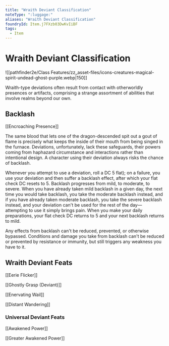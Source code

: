 ```yaml
---
title: "Wraith Deviant Classification"
noteType: ":luggage:"
aliases: "Wraith Deviant Classification"
foundryId: Item.j7FXzb03DwKvIiBF
tags:
  - Item
---
```


# Wraith Deviant Classification
![[pathfinder2e/Class Features/zz_asset-files/icons-creatures-magical-spirit-undead-ghost-purple.webp|150]]

Wraith-type deviations often result from contact with otherworldly presences or artifacts, comprising a strange assortment of abilities that involve realms beyond our own.

## Backlash

[[Encroaching Presence]]

The same blood that lets one of the dragon-descended spit out a gout of flame is precisely what keeps the inside of their mouth from being singed in the furnace. Deviations, unfortunately, lack these safeguards, their powers coming from haphazard circumstance and interactions rather than intentional design. A character using their deviation always risks the chance of backlash.

Whenever you attempt to use a deviation, roll a DC 5 flat); on a failure, you use your deviation and then suffer a backlash effect, after which your flat check DC resets to 5. Backlash progresses from mild, to moderate, to severe. When you have already taken mild backlash in a given day, the next time you would take backlash, you take the moderate backlash instead, and if you have already taken moderate backlash, you take the severe backlash instead, and your deviation can't be used for the rest of the day—attempting to use it simply brings pain. When you make your daily preparations, your flat check DC returns to 5 and your next backlash returns to mild.

Any effects from backlash can't be reduced, prevented, or otherwise bypassed. Conditions and damage you take from backlash can't be reduced or prevented by resistance or immunity, but still triggers any weakness you have to it.

## Wraith Deviant Feats

[[Eerie Flicker]]

[[Ghostly Grasp (Deviant)]]

[[Enervating Wail]]

[[Distant Wandering]]

### Universal Deviant Feats

[[Awakened Power]]

[[Greater Awakened Power]]
